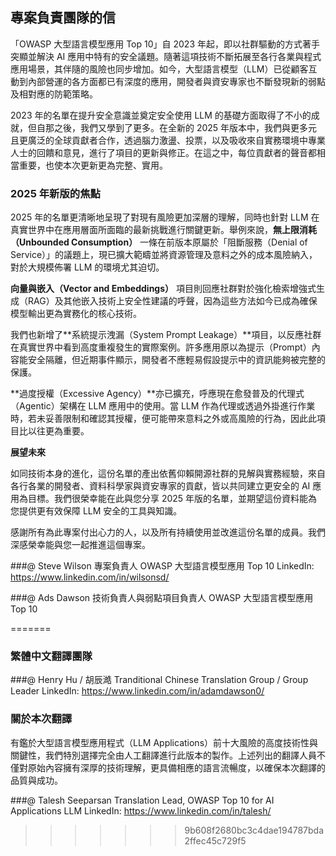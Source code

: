 ## 專案負責團隊的信

「OWASP 大型語言模型應用 Top 10」自 2023 年起，即以社群驅動的方式著手突顯並解決 AI 應用中特有的安全議題。隨著這項技術不斷拓展至各行各業與程式應用場景，其伴隨的風險也同步增加。如今，大型語言模型（LLM）已從顧客互動到內部營運的各方面都已有深度的應用，開發者與資安專家也不斷發現新的弱點及相對應的防範策略。

2023 年的名單在提升安全意識並奠定安全使用 LLM 的基礎方面取得了不小的成就，但自那之後，我們又學到了更多。在全新的 2025 年版本中，我們與更多元且更廣泛的全球貢獻者合作，透過腦力激盪、投票，以及吸收來自實務環境中專業人士的回饋和意見，進行了項目的更新與修正。在這之中，每位貢獻者的聲音都相當重要，也使本次更新更為完整、實用。

### 2025 年新版的焦點

2025 年的名單更清晰地呈現了對現有風險更加深層的理解，同時也針對 LLM 在真實世界中在應用層面所面臨的最新挑戰進行關鍵更新。舉例來說，**無上限消耗（Unbounded Consumption）** 一條在前版本原屬於「阻斷服務（Denial of Service）」的議題上，現已擴大範疇並將資源管理及意料之外的成本風險納入，對於大規模佈署 LLM 的環境尤其迫切。

**向量與嵌入（Vector and Embeddings）** 項目則回應社群對於強化檢索增強式生成（RAG）及其他嵌入技術上安全性建議的呼聲，因為這些方法如今已成為確保模型輸出更為實務化的核心技術。

我們也新增了**系統提示洩漏（System Prompt Leakage）**項目，以反應社群在真實世界中看到高度重複發生的實際案例。許多應用原以為提示（Prompt）內容能安全隔離，但近期事件顯示，開發者不應輕易假設提示中的資訊能夠被完整的保護。

**過度授權（Excessive Agency）**亦已擴充，呼應現在愈發普及的代理式（Agentic）架構在 LLM 應用中的使用。當 LLM 作為代理或透過外掛進行作業時，若未妥善限制和確認其授權，便可能帶來意料之外或高風險的行為，因此此項目比以往更為重要。

**展望未來**

如同技術本身的進化，這份名單的產出依舊仰賴開源社群的見解與實務經驗，來自各行各業的開發者、資料科學家與資安專家的貢獻，皆以共同建立更安全的 AI 應用為目標。我們很榮幸能在此與您分享 2025 年版的名單，並期望這份資料能為您提供更有效保障 LLM 安全的工具與知識。

感謝所有為此專案付出心力的人，以及所有持續使用並改進這份名單的成員。我們深感榮幸能與您一起推進這個專案。


###@ Steve Wilson
專案負責人
OWASP 大型語言模型應用 Top 10 
LinkedIn: https://www.linkedin.com/in/wilsonsd/

###@ Ads Dawson
技術負責人與弱點項目負責人
OWASP 大型語言模型應用 Top 10 

=======

### 繁體中文翻譯團隊
###@ Henry Hu / 胡辰澔
Tranditional Chinese Translation Group / Group Leader
LinkedIn: https://www.linkedin.com/in/adamdawson0/

### 關於本次翻譯

有鑑於大型語言模型應用程式（LLM Applications）前十大風險的高度技術性與關鍵性，我們特別選擇完全由人工翻譯進行此版本的製作。上述列出的翻譯人員不僅對原始內容擁有深厚的技術理解，更具備相應的語言流暢度，以確保本次翻譯的品質與成功。

###@ Talesh Seeparsan
Translation Lead, OWASP Top 10 for AI Applications LLM
LinkedIn: https://www.linkedin.com/in/talesh/
>>>>>>> 9b608f2680bc3c4dae194787bda2ffec45c729f5
